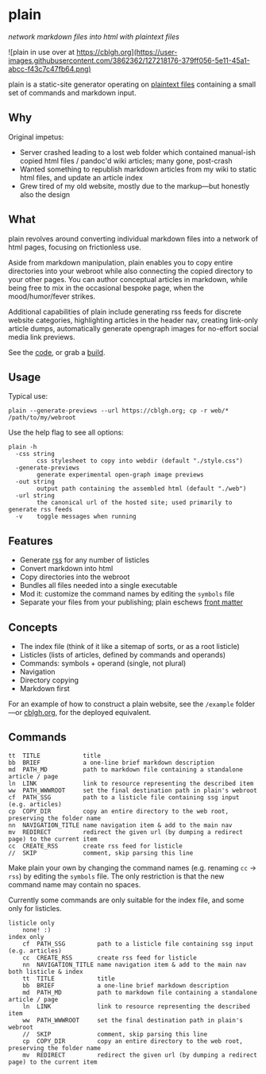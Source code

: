 # plain
_network markdown files into html with plaintext files_

![plain in use over at https://cblgh.org](https://user-images.githubusercontent.com/3862362/127218176-379ff056-5e11-45a1-abcc-f43c7c47fb64.png)

plain is a static-site generator operating on [plaintext
files](https://en.wikipedia.org/wiki/Plain_text) containing a small set of commands and
markdown input.

## Why
Original impetus:

* Server crashed leading to a lost web folder which contained manual-ish copied html files / pandoc'd wiki articles; many gone, post-crash
* Wanted something to republish markdown articles from my wiki to static html files, and update an article index
* Grew tired of my old website, mostly due to the markup—but honestly also the design

## What

plain revolves around converting individual markdown files into a network of html pages,
focusing on frictionless use.

Aside from markdown manipulation, plain enables you to copy entire directories into your
webroot while also connecting the copied directory to your other pages. You can author
conceptual articles in markdown, while being free to mix in the occasional bespoke page, when
the mood/humor/fever strikes.

Additional capabilities of plain include generating rss feeds for discrete
website categories, highlighting articles in the header nav, creating link-only
article dumps, automatically generate opengraph images for no-effort social
media link previews.

See the [code](https://github.com/cblgh/plain), or grab a [build](https://github.com/cblgh/plain/releases/).

## Usage
Typical use: 

```
plain --generate-previews --url https://cblgh.org; cp -r web/* /path/to/my/webroot   
```

Use the help flag to see all options:

```
plain -h
  -css string
        css stylesheet to copy into webdir (default "./style.css")
  -generate-previews
        generate experimental open-graph image previews
  -out string
        output path containing the assembled html (default "./web")
  -url string
        the canonical url of the hosted site; used primarily to generate rss feeds
  -v    toggle messages when running
```

## Features

* Generate [rss](https://en.wikipedia.org/wiki/RSS) for any number of listicles
* Convert markdown into html
* Copy directories into the webroot
* Bundles all files needed into a single executable
* Mod it: customize the command names by editing the `symbols` file
* Separate your files from your publishing; plain eschews [front matter](https://gohugo.io/content-management/front-matter/)

## Concepts

* The index file (think of it like a sitemap of sorts, or as a root listicle)
* Listicles (lists of articles, defined by commands and operands)
* Commands: symbols + operand (single, not plural)
* Navigation
* Directory copying
* Markdown first

For an example of how to construct a plain website, see the `/example` folder—or [cblgh.org](https://cblgh.org), for the deployed equivalent.

## Commands
```
tt  TITLE            title
bb  BRIEF            a one-line brief markdown description
md  PATH_MD          path to markdown file containing a standalone article / page
ln  LINK             link to resource representing the described item
ww  PATH_WWWROOT     set the final destination path in plain's webroot
cf  PATH_SSG         path to a listicle file containing ssg input (e.g. articles)
cp  COPY_DIR         copy an entire directory to the web root, preserving the folder name
nn  NAVIGATION_TITLE name navigation item & add to the main nav
mv  REDIRECT         redirect the given url (by dumping a redirect page) to the current item
cc  CREATE_RSS       create rss feed for listicle
//  SKIP             comment, skip parsing this line
``` 

Make plain your own by changing the command names (e.g. renaming `cc` -> `rss`) by editing the `symbols` file. The only
restriction is that the new command name may contain no spaces.


Currently some commands are only suitable for the index file, and some only for listicles.

```
listicle only
    none! :)
index only
    cf  PATH_SSG         path to a listicle file containing ssg input (e.g. articles) 
    cc  CREATE_RSS       create rss feed for listicle 
    nn  NAVIGATION_TITLE name navigation item & add to the main nav
both listicle & index
    tt  TITLE            title
    bb  BRIEF            a one-line brief markdown description
    md  PATH_MD          path to markdown file containing a standalone article / page
    ln  LINK             link to resource representing the described item
    ww  PATH_WWWROOT     set the final destination path in plain's webroot
    //  SKIP             comment, skip parsing this line
    cp  COPY_DIR         copy an entire directory to the web root, preserving the folder name 
    mv  REDIRECT         redirect the given url (by dumping a redirect page) to the current item
```
